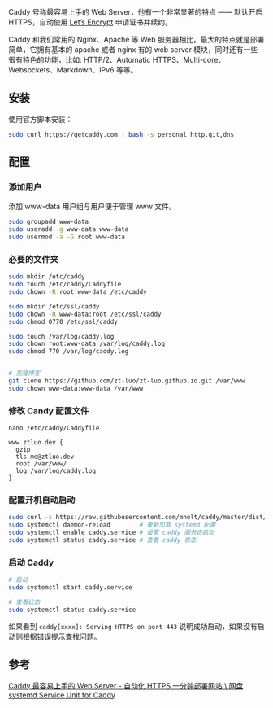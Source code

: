 Caddy 号称最容易上手的 Web Server，他有一个非常显著的特点 —— 默认开启 HTTPS，自动使用 [Let’s Encrypt](https://letsencrypt.org/) 申请证书并续约。  
<!--more-->

Caddy 和我们常用的 Nginx、Apache 等 Web 服务器相比，最大的特点就是部署简单，它拥有基本的 apache 或者 nginx 有的 web server 模块，同时还有一些很有特色的功能，比如: HTTP/2、Automatic HTTPS、Multi-core、Websockets、Markdown、IPv6 等等。  

## 安装  

使用官方脚本安装：

``` bash
sudo curl https://getcaddy.com | bash -s personal http.git,dns
```

## 配置  

### 添加用户  

添加 www-data 用户组与用户便于管理 www 文件。

``` bash
sudo groupadd www-data
sudo useradd -g www-data www-data
sudo usermod -a -G root www-data
```

### 必要的文件夹  
``` bash
sudo mkdir /etc/caddy
sudo touch /etc/caddy/Caddyfile
sudo chown -R root:www-data /etc/caddy

sudo mkdir /etc/ssl/caddy
sudo chown -R www-data:root /etc/ssl/caddy
sudo chmod 0770 /etc/ssl/caddy

sudo touch /var/log/caddy.log
sudo chown root:www-data /var/log/caddy.log
sudo chmod 770 /var/log/caddy.log


# 克隆博客  
git clone https://github.com/zt-luo/zt-luo.github.io.git /var/www
sudo chown www-data:www-data /var/www
```

### 修改 Candy 配置文件  

`nano /etc/caddy/Caddyfile`  

```
www.ztluo.dev {
  gzip
  tls me@ztluo.dev
  root /var/www/
  log /var/log/caddy.log
}
```

### 配置开机自动启动  

``` bash
sudo curl -s https://raw.githubusercontent.com/mholt/caddy/master/dist/init/linux-systemd/caddy.service -o /etc/systemd/system/caddy.service   # 从 github 下载 systemd 配置文件
sudo systemctl daemon-reload        # 重新加载 systemd 配置
sudo systemctl enable caddy.service # 设置 caddy 服务自启动
sudo systemctl status caddy.service # 查看 caddy 状态
```

### 启动 Caddy  

``` bash
# 启动
sudo systemctl start caddy.service

# 查看状态
sudo systemctl status caddy.service
```

如果看到 `caddy[xxxx]: Serving HTTPS on port 443` 说明成功启动，如果没有启动则根据错误提示查找问题。

## 参考  

[Caddy 最容易上手的 Web Server - 自动化 HTTPS 一分钟部署网站 \ 网盘](https://wzfou.com/caddy/)  
[systemd Service Unit for Caddy](https://github.com/caddyserver/caddy/tree/master/dist/init/linux-systemd)  

